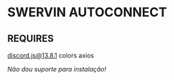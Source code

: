 # SWERVIN AUTOCONNECT

## REQUIRES

discord.js@13.8.1
colors
axios

*Não dou suporte para instalação!*
